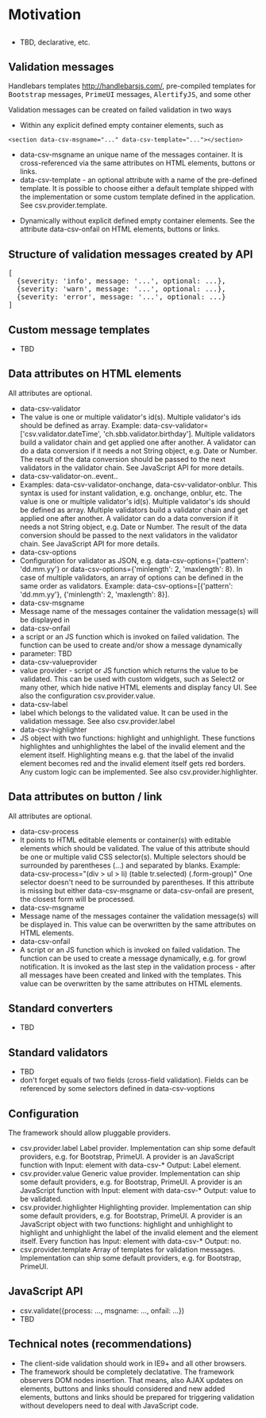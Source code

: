 # Motivation

##
- TBD, declarative, etc.

## Validation messages
Handlebars templates http://handlebarsjs.com/, pre-compiled templates for <tt>Bootstrap</tt> messages,
<tt>PrimeUI</tt> messages, <tt>AlertifyJS</tt>, and some other

Validation messages can be created on failed validation in two ways
* Within any explicit defined empty container elements, such as

```
<section data-csv-msgname="..." data-csv-template="..."></section>
```

 - data-csv-msgname an unique name of the messages container. It is cross-referenced via the same attributes on HTML elements, buttons or links. 
 - data-csv-template - an optional attribute with a name of the pre-defined template. It is possible to choose either a default template shipped with the implementation or some custom template defined in the application. See csv.provider.template.
* Dynamically without explicit defined empty container elements. See the attribute data-csv-onfail on HTML elements, buttons or links.

## Structure of validation messages created by API
<pre>
[
  {severity: 'info', message: '...', optional: ...},
  {severity: 'warn', message: '...', optional: ...},
  {severity: 'error', message: '...', optional: ...}
]
</pre>

## Custom message templates
- TBD

## Data attributes on HTML elements
All attributes are optional.
- data-csv-validator
 - The value is one or multiple validator's id(s). Multiple validator's ids should be defined as array. Example: data-csv-validator=['csv.validator.dateTime', 'ch.sbb.validator.birthday']. Multiple validators build a validator chain and get applied one after another. A validator can do a data conversion if it needs a not String object, e.g. Date or Number. The result of the data conversion should be passed to the next validators in the validator chain. See JavaScript API for more details.
- data-csv-validator-on..event..
 - Examples: data-csv-validator-onchange, data-csv-validator-onblur. This syntax is used for instant validation, e.g. onchange, onblur, etc. The value is one or multiple validator's id(s). Multiple validator's ids should be defined as array. Multiple validators build a validator chain and get applied one after another. A validator can do a data conversion if it needs a not String object, e.g. Date or Number. The result of the data conversion should be passed to the next validators in the validator chain. See JavaScript API for more details.
- data-csv-options
 - Configuration for validator as JSON, e.g. data-csv-options={'pattern': 'dd.mm.yy'} or data-csv-options={'minlength': 2, 'maxlength': 8}. In case of multiple validators, an array of options can be defined in the same order as validators. Example: data-csv-options=[{'pattern': 'dd.mm.yy'}, {'minlength': 2, 'maxlength': 8}]. 
- data-csv-msgname
 - Message name of the messages container the validation message(s) will be displayed in
- data-csv-onfail
 - a script or an JS function which is invoked on failed validation. The function can be used to create and/or show a message dynamically
 - parameter: TBD
- data-csv-valueprovider
 - value provider - script or JS function which returns the value to be validated. This can be used with custom widgets, such as Select2 or many other, which hide native HTML elements and display fancy UI. See also the configuration csv.provider.value.
- data-csv-label
 - label which belongs to the validated value. It can be used in the validation message. See also csv.provider.label
- data-csv-highlighter
 - JS object with two functions: highlight and unhighlight. These functions highlightes and unhighlightes the label of the invalid element and the element itself. Highlighting means e.g. that the label of the invalid element becomes red and the invalid element itself gets red borders. Any custom logic can be implemented. See also csv.provider.highlighter.
 
## Data attributes on button / link
All attributes are optional.
- data-csv-process
 - It points to HTML editable elements or container(s) with editable elements which should be validated. The value of this attribute should be one or multiple valid CSS selector(s). Multiple selectors should be surrounded by parentheses (...) and separated by blanks. Example: data-csv-process="(div > ul > li) (table tr.selected) (.form-group)" One selector doesn't need to be surrounded by parentheses. If this attribute is missing but either data-csv-msgname or data-csv-onfail are present, the closest form will be processed.
- data-csv-msgname
 - Message name of the messages container the validation message(s) will be displayed in. This value can be overwritten by the same attributes on HTML elements.
- data-csv-onfail
 - A script or an JS function which is invoked on failed validation. The function can be used to create a message dynamically, e.g. for growl notification. It is invoked as the last step in the validation process - after all messages have been created and linked with the templates. This value can be overwritten by the same attributes on HTML elements.

## Standard converters
- TBD

## Standard validators
- TBD
- don't forget equals of two fields (cross-field validation). Fields can be referenced by some selectors defined in data-csv-voptions
 
## Configuration
The framework should allow pluggable providers.
 - csv.provider.label Label provider. Implementation can ship some default providers, e.g. for Bootstrap, PrimeUI. A provider is an JavaScript function with Input: element with data-csv-* Output: Label element.
 - csv.provider.value Generic value provider. Implementation can ship some default providers, e.g. for Bootstrap, PrimeUI. A provider is an JavaScript function with Input: element with data-csv-* Output: value to be validated.
 - csv.provider.highlighter Highlighting provider. Implementation can ship some default providers, e.g. for Bootstrap, PrimeUI. A provider is an JavaScript object with two functions: highlight and unhighlight to highlight and unhighlight the label of the invalid element and the element itself. Every function has Input: element with data-csv-* Output: no.
 - csv.provider.template Array of templates for validation messages. Implementation can ship some default providers, e.g. for Bootstrap, PrimeUI.
 
## JavaScript API
 - csv.validate({process: ..., msgname: ..., onfail: ...})
 - TBD

## Technical notes (recommendations)
 - The client-side validation should work in IE9+ and all other browsers.
 - The framework should be completely declatative. The framework observers DOM nodes insertion. That means, also AJAX updates on elements, buttons and links should considered and new added elements, buttons and links should be prepared for triggering validation without developers need to deal with JavaScript code.
